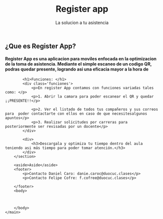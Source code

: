 <!DOCTYPE html>
<html lang="en">
<head>
    <meta charset="UTF-8">
    <meta http-equiv="X-UA-Compatible" content="IE=edge">
    <meta name="viewport" content="width=device-width, initial-scale=1.0">
    <link href="estilos/style.css" rel="stylesheet" type="text/css">
    <title>RegisterApp</title>
</head>
    <main>
        <header>
            <h1>Register app</h1>
            <p>La solucion a tu asistencia</p>
        </header>
        <nav>
        </nav>
        <section>
            <h2>¿Que es Register App?</h2>
            <h4>Register App es una aplicacion para moviles enfocada en la optimizacion de la toma de asistencia. Mediante el simple escaneo de un codigo QR, podras quedar presente, logrando asi una eficacia mayor a la hora de</h4>
                
            <h1>Funciones: </h1>
            <div class='funciones'>
                <p>En register App contamos con funciones variadas tales como: </p>
                <p>1. Abrir la camara para poder escanear el QR y quedar ¡¡PRESENTE!!</p>
                
                <p>2. Ver el listado de todos tus compañeros y sus correos para  poder contactarte con ellos en caso de que necesitesalgunos apuntos</p>
                <p>3. Realizar solicitudes por carreras para posteriormente ser revisadas por un docente</p>
            </div>
            
            <div>
                <h3>Descargala y optimiza tu tiempo dentro del aula teniendo asi más tiempo para poder tomar atención.</h3>
            </div>
        </section>
        
        <aside>Aside</aside>
        <footer>
            <p>Contacto Daniel Caro: danie.caroc@duocuc.clases</p>
            <p>Contacto Felipe Cofre: f.cofree@duocuc.clases</p>

        </footer>
        <body>
            
            
            
        </body>
    </main>
</html>
